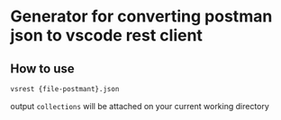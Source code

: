 # Generator for converting postman json to vscode rest client

[logo]: https://i.imgur.com/LYVq22b.gif "image"

## How to use

```bash
vsrest {file-postmant}.json
```

output `collections` will be attached on your current working directory 